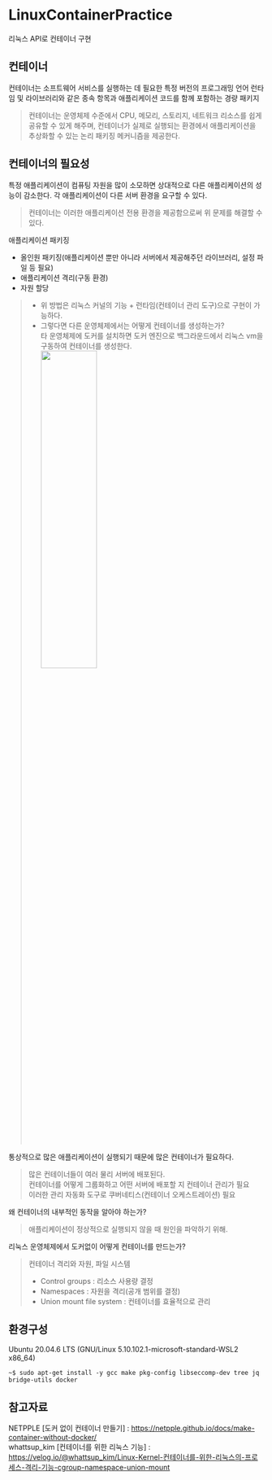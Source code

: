 # LinuxContainerPractice
리눅스 API로 컨테이너 구현

## 컨테이너
컨테이너는 소프트웨어 서비스를 실행하는 데 필요한 특정 버전의 프로그래밍 언어 런타임 및 라이브러리와 같은 종속 항목과 애플리케이션 코드를 함께 포함하는 경량 패키지
> 컨테이너는 운영체제 수준에서 CPU, 메모리, 스토리지, 네트워크 리소스를 쉽게 공유할 수 있게 해주며, 컨테이너가 실제로 실행되는 환경에서 애플리케이션을 추상화할 수 있는 논리 패키징 메커니즘을 제공한다.

## 컨테이너의 필요성
특정 애플리케이션이 컴퓨팅 자원을 많이 소모하면 상대적으로 다른 애플리케이션의 성능이 감소한다.
각 애플리케이션이 다른 서버 환경을 요구할 수 있다.
> 컨테이너는 이러한 애플리케이션 전용 환경을 제공함으로써 위 문제를 해결할 수 있다.

애플리케이션 패키징
* 올인원 패키징(애플리케이션 뿐만 아니라 서버에서 제공해주던 라이브러리, 설정 파일 등 필요)
* 애플리케이션 격리(구동 환경)
* 자원 할당
> * 위 방법은 리눅스 커널의 기능 + 런타임(컨테이너 관리 도구)으로 구현이 가능하다.  
> * 그렇다면 다른 운영체제에서는 어떻게 컨테이너를 생성하는가?  
> 타 운영체제에 도커를 설치하면 도커 엔진으로 백그라운드에서 리눅스 vm을 구동하여 컨테이너를 생성한다.  
<img src="https://user-images.githubusercontent.com/76582834/234765202-5f1e2247-8a48-4ed9-9c0b-0f51f8680a51.png" width="50%" height="40%"></img>

통상적으로 많은 애플리케이션이 실행되기 때문에 많은 컨테이너가 필요하다.
> 많은 컨테이너들이 여러 물리 서버에 배포된다.  
> 컨테이너를 어떻게 그룹화하고 어떤 서버에 배포할 지 컨테이너 관리가 필요  
> 이러한 관리 자동화 도구로 쿠버네티스(컨테이너 오케스트레이션) 필요

왜 컨테이너의 내부적인 동작을 알아야 하는가?  
> 애플리케이션이 정상적으로 실행되지 않을 때 원인을 파악하기 위해.

리눅스 운영체제에서 도커없이 어떻게 컨테이너를 만드는가?
> 컨테이너 격리와 자원, 파일 시스템  
> * Control groups : 리소스 사용량 결정
> * Namespaces : 자원을 격리(공개 범위를 결정)
> * Union mount file system : 컨테이너를 효율적으로 관리

## 환경구성
Ubuntu 20.04.6 LTS (GNU/Linux 5.10.102.1-microsoft-standard-WSL2 x86_64)  

```SHELL
~$ sudo apt-get install -y gcc make pkg-config libseccomp-dev tree jq bridge-utils docker
```

## 참고자료
NETPPLE [도커 없이 컨테이너 만들기] : https://netpple.github.io/docs/make-container-without-docker/  
whattsup_kim [컨테이너를 위한 리눅스 기능] : https://velog.io/@whattsup_kim/Linux-Kernel-컨테이너를-위한-리눅스의-프로세스-격리-기능-cgroup-namespace-union-mount
